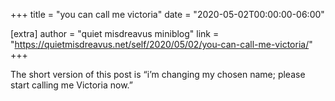 +++
title = "you can call me victoria"
date = "2020-05-02T00:00:00-06:00"

[extra]
author = "quiet misdreavus miniblog"
link = "https://quietmisdreavus.net/self/2020/05/02/you-can-call-me-victoria/"
+++
<p>The short version of this post is “i’m changing my chosen name; please start calling me Victoria
now.”</p>